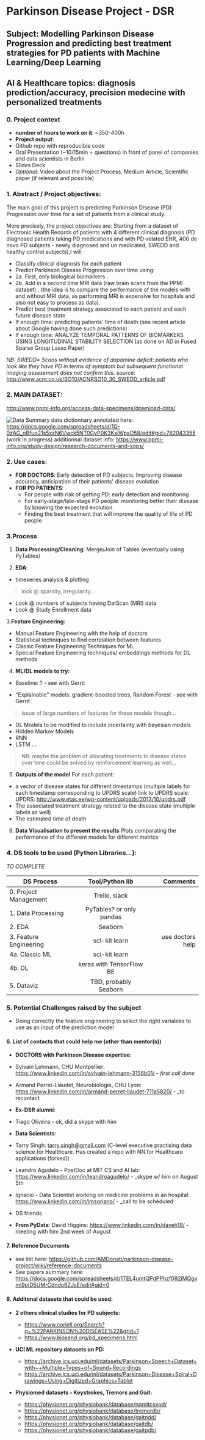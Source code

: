 # Parkinson Disease Project - DSR
## Subject: Modelling Parkinson Disease Progression and predicting best treatment strategies for PD patients with Machine Learning/Deep Learning 
## AI & Healthcare topics: diagnosis prediction/accuracy, precision medecine with personalized treatments

### 0. Project context
* **number of hours to work on it**: ~350-400h 
* **Project output**: 
 * Github repo with reproducible code
 * Oral Presentation (~10/15min + questions) in front of panel of companies and data scientists in Berlin 
 * Slides Deck
 * _Optional_: Video about the Project Process, Medium Article, Scientific paper (if relevant and possible)
 
### 1. Abstract / Project objectives:
The main goal of this project is predicting Parkinson Disease (PD) Progression over time for a set of patients from a clinical study.

More precisely, the project objectives are:
Starting from a dataset of Electronic Health Records of patients with 4 different clinical diagnosis (PD diagnosed patients taking PD medications and with PD-related EHR, 400 de novo PD subjects - newly diagnosed and un medicated, SWEDD and healthy control subjects),I will:
* Classify clinical diagnosis for each patient
* Predict Parkinson Disease Progression over time using:  
 * 2a. First, only biological biomarkers . 
 * 2b. Add in a second time MRI data (raw brain scans from the PPMI dataset) . 
 (the idea is to compare the performance of the models with and without MRI data, as performing MRI is expensive for hospitals and also not easy to process as data).
* Predict best treatment strategy associated to each patient and each future disease state
* If enough time: predicting patients' time of death (see recent article about Google having done such predictions)
* If enough time: ANALYZE TEMPORAL PATTERNS OF BIOMARKERS USING LONGITUDINAL STABILITY SELECTION (as done on AD in Fused Sparse Group Lasso Paper)

_NB: SWEDD= Scans without evidence of dopamine deficit: patients who look like they have PD in terms of symptom but subsequent functional imaging assessment does not confirm this._
source: http://www.acnr.co.uk/SO10/ACNRSO10_30_SWEDD_article.pdf


### 2. **MAIN DATASET**: 
http://www.ppmi-info.org/access-data-specimens/download-data/

![Data Summary](https://github.com/AMDonati/parkinson-disease-project/blob/master/PPMI%20data%20summary.png)
data dictionnary annotated here: https://docs.google.com/spreadsheets/d/1Q-0zAG_oBfuo21s5xzN6Vwck5NT0GyP0K3KxiWpxO58/edit#gid=782043355 (work in progress)
additionnal dataset info: https://www.ppmi-info.org/study-design/research-documents-and-sops/


### 2. Use cases: 
* **FOR DOCTORS**: Early detection of PD subjects, Improving disease accuracy, anticipation of their patients' disease evolution
* **FOR PD PATIENTS**: 
  * For people with risk of getting PD: early detection and monitoring 
  * For early-stage/late-stage PD people: monitoring better their disease by knowing the expected evolution
  * Finding the best treatment that will improve the quality of life of PD people
  
### 3.Process 
1. **Data Processing/Cleaning**: Merge/Join of Tables (eventually using PyTables)

2. **EDA**: 
* timeseries analysis & plotting
> look @ sparsity, irregularity... 
* Look @ numbers of subjects having DatScan (MRI) data
* Look @ Study Enrollment data

3.**Feature Engineering:**
  * Manual Feature Engineering with the help of doctors 
  * Statistical techniques to find correlation between features
  * Classic Feature Engineering Techniques for ML 
  * Special Feature Engineering techniques/ embeddings methods for DL methods
  
4. **ML/DL models to try:** 
 * Baseline: ? - see with Gerrit 
 
 * "Explainable" models: gradient-boosted trees, Random Forest - see with Gerrit 
> Issue of large numbers of features for these models though...

 * DL Models to be modified to include incertainty with bayesian models
  * Hidden Markov Models
  * RNN
  * LSTM
  ...
  
  > NB: maybe the problem of allocating treatments to disease states over time could be solved by reinforcement learning as well...
  
5. **Outputs of the model**
For each patient: 
* a vector of disease states for different timestamps (multiple labels for each timestamp corresponding to UPDRS scale)
link to UPDRS scale: UPDRS: http://www.etas.ee/wp-content/uploads/2013/10/updrs.pdf
* The associated treatment strategy related to the disease state (multiple labels as well)
* The estimated time of death 

6. **Data Visualisation to present the results**
Plots comparating the performance of the different models for different metrics

### 4. DS tools to be used (Python Libraries...): 
_TO COMPLETE_

| **DS Process**           | Tool/Python lib                | Comments       |
| ----------------         |:-------------:                 | -----:         |
| 0. Project Management    | Trello, slack                  |                |
| 1. Data Processing       | PyTables? or only pandas       |                |
| 2. EDA                   | Seaborn                        |                |
| 3. Feature Engineering   | sci-kit learn                  |use doctors help|
| 4a. Classic ML           | sci-kit learn                  |                |
| 4b. DL                   | keras with TensorFlow BE       |                |
| 5. Dataviz               | TBD, probably Seaborn          |                |

### 5. Potential Challenges raised by the subject
* Doing correctly the feature engineering to select the right variables to use as an input of the prediction model


#### 6. List of contacts that could help me (other than mentor(s))
* **DOCTORS with Parkinson Disease expertise**: 
 * Sylvain Lehmann, CHU Montpellier: https://www.linkedin.com/in/sylvain-lehmann-3156b01/ - _first call done_
 * Armand Perret-Liaudet, Neurobiologie, CHU Lyon: https://www.linkedin.com/in/armand-perret-liaudet-711a5820/ - _to recontact
 
* **Ex-DSR alumni**: 
 * Tiago Oliveira - ok, did a skype with him
 
* **Data Scientists**: 
 * Tarry Singh: tarry.singh@gmail.com (C-level executive practising data science for Healthcare. Has created a repo with NN for Healthcare applications (forked))
 * Leandro Agudelo - PostDoc at MIT CS and AI lab: https://www.linkedin.com/in/leandroagudelo/ - _skype w/ him on August 5th
 * Ignacio - Data Scientist working on medicine problems in an hospital: https://www.linkedin.com/in/imsoriano/ - _call to be scheduled
 * DS friends
 
* **From PyData**: 
David Higgins: https://www.linkedin.com/in/daveh19/ - meeting with him 2nd week of August

 #### 7. Reference Documents
 * see list here: https://github.com/AMDonati/parkinson-disease-project/wiki/reference-documents
 * See papers summary here: https://docs.google.com/spreadsheets/d/1TEL4umtQPdPPhzf092iMQgvmi9pID5UMrCdndo6ZJsE/edit#gid=0
  
 
 #### 8. Additonal datasets that could be used: 
* **2 others clinical studies for PD subjects:** 
  * https://www.coriell.org/Search?q=%22PARKINSON%20DISEASE%22&grid=1
  * https://www.biosend.org/pd_specimens.html
  
* **UCI ML repository datasets on PD:**
  * https://archive.ics.uci.edu/ml/datasets/Parkinson+Speech+Dataset+with++Multiple+Types+of+Sound+Recordings
  * https://archive.ics.uci.edu/ml/datasets/Parkinson+Disease+Spiral+Drawings+Using+Digitized+Graphics+Tablet
  
* **Physiomed datasets - Keystrokes, Tremors and Gait:**
  * https://physionet.org/physiobank/database/nqmitcsxpd/
  * https://physionet.org/physiobank/database/tremordb/
  * https://physionet.org/physiobank/database/gaitndd/
  * https://physionet.org/physiobank/database/gaitdb/
  * https://physionet.org/physiobank/database/gaitpdb/
  

 
  







